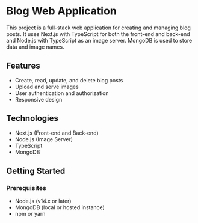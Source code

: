 # Blog Web Application

This project is a full-stack web application for creating and managing blog posts. It uses Next.js with TypeScript for both the front-end and back-end and Node.js with TypeScript as an image server. MongoDB is used to store data and image names.

## Features

- Create, read, update, and delete blog posts
- Upload and serve images
- User authentication and authorization
- Responsive design

## Technologies

- Next.js (Front-end and Back-end)
- Node.js (Image Server)
- TypeScript
- MongoDB

## Getting Started

### Prerequisites

- Node.js (v14.x or later)
- MongoDB (local or hosted instance)
- npm or yarn
